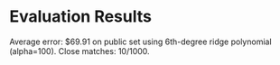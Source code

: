 # Evaluation Results
Average error: $69.91 on public set using 6th-degree ridge polynomial (alpha=100).
Close matches: 10/1000.
